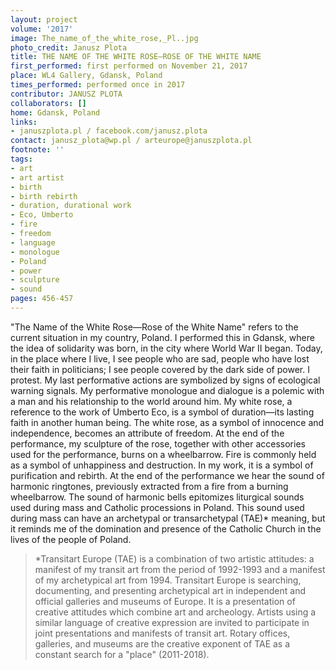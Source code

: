 ```yaml
---
layout: project
volume: '2017'
image: The_name_of_the_white_rose,_Pl..jpg
photo_credit: Janusz Plota
title: THE NAME OF THE WHITE ROSE—ROSE OF THE WHITE NAME
first_performed: first performed on November 21, 2017
place: WL4 Gallery, Gdansk, Poland
times_performed: performed once in 2017
contributor: JANUSZ PLOTA
collaborators: []
home: Gdansk, Poland
links:
- januszplota.pl / facebook.com/janusz.plota
contact: janusz_plota@wp.pl / arteurope@januszplota.pl
footnote: ''
tags:
- art
- art artist
- birth
- birth rebirth
- duration, durational work
- Eco, Umberto
- fire
- freedom
- language
- monologue
- Poland
- power
- sculpture
- sound
pages: 456-457
---
```


"The Name of the White Rose—Rose of the White Name" refers to the current situation in my country, Poland. I performed this in Gdansk, where the idea of solidarity was born, in the city where World War II began. Today, in the place where I live, I see people who are sad, people who have lost their faith in politicians; I see people covered by the dark side of power. I protest. My last performative actions are symbolized by signs of ecological warning signals. My performative monologue and dialogue is a polemic with a man and his relationship to the world around him. My white rose, a reference to the work of Umberto Eco, is a symbol of duration—its lasting faith in another human being. The white rose, as a symbol of innocence and independence, becomes an attribute of freedom. At the end of the performance, my sculpture of the rose, together with other accessories used for the performance, burns on a wheelbarrow. Fire is commonly held as a symbol of unhappiness and destruction. In my work, it is a symbol of purification and rebirth. At the end of the performance we hear the sound of harmonic ringtones, previously extracted from a fire from a burning wheelbarrow. The sound of harmonic bells epitomizes liturgical sounds used during mass and Catholic processions in Poland. This sound used during mass can have an archetypal or transarchetypal (TAE)\* meaning, but it reminds me of the domination and presence of the Catholic Church in the lives of the people of Poland.

> \*Transitart Europe (TAE) is a combination of two artistic attitudes: a manifest of my transit art from the period of 1992-1993 and a manifest of my archetypical art from 1994. Transitart Europe is searching, documenting, and presenting archetypical art in independent and official galleries and museums of Europe. It is a presentation of creative attitudes which combine art and archeology. Artists using a similar language of creative expression are invited to participate in joint presentations and manifests of transit art. Rotary offices, galleries, and museums are the creative exponent of TAE as a constant search for a "place" (2011-2018).

